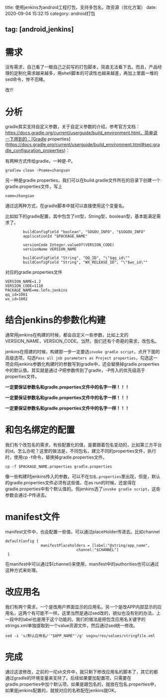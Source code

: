 title: 使用jenkins为android工程打包，支持多包名，改资源（优化方案）
date: 2020-09-04 15:32:15
category: android打包

tag: [android,jenkins]
---

# 需求

没有需求，自己看了一眼自己之前写的打包脚本，简直无法看下去。而且，产品经理的定制化需求越来越多，用shell脚本的可读性也越来越差，再加上里面一堆的sed命令，惨不忍睹。

改!!!

# 分析

gradle其实支持自定义参数，关于自定义参数的介绍，参考官方文档：https://docs.gradle.org/current/userguide/build_environment.html，简单说一下用到的：[Gradle properties](https://docs.gradle.org/current/userguide/build_environment.html#sec:gradle_configuration_properties)：

有两种方式传给gradle，一种是-P。

```
gradlew clean -Pname=zhangsan
```

另一种是gradle.properties，我们可以在build.gradle文件所在的目录下创建一个gradle.properties文件，写上

```name=zhangsan
name=zhangsan
```

通过这两种方式，在gradle脚本中就可以直接使用这个变量名。

<!-- more -->

比如如下的gradle配置，其中包含了int型，String型，boolean型，基本能满足需求了。

```
        buildConfigField "boolean", "SOGOU_INFO", "$SOGOU_INFO"
        applicationId "$PACKAGE_NAME"

        versionCode Integer.valueOf(VERSION_CODE)
        versionName VERSION_NAME

        buildConfigField "String", "QQ_ID", "\"$qq_id\""
        buildConfigField "String", "WX_RELEASE_ID", "\"$wx_id\""
```

对应的gradle.properties文件

```
VERSION_NAME=1.2
VERSION_CODE=1110
PACKAGE_NAME=me.lefo.jenkins
qq_id=1001
wx_id=1002
```



# 结合jenkins的参数化构建

通常用jenkins在构建的时候，都会自定义一些参数，比如上文的VERSION_NAME，VERSION_CODE。当然，我们还有个奇葩的需求，改包名。

jenkins在搭建的时候，构建那一步一定要选`invoke gradle script`，点开下面的高级选项，勾选`Pass all job parameters as Project properties`，勾选这一项会将jenkins参数化构建时的参数写到gradle中，还会替换掉gradle.properties中的默认值。其实就是通过-P把参数传到了gradle，-P传入的优先级高于properties文件。

**一定要保证参数名和gradle.properties文件中的名字一样！！！**

**一定要保证参数名和gradle.properties文件中的名字一样！！！**

**一定要保证参数名和gradle.properties文件中的名字一样！！！**

# 和包名绑定的配置

我们有个改包名的需求，有些配置化的值，是要跟着包名变动的，比如第三方平台的id。怎么办呢？这里的做法是，不同包名，建立不同的properties文件，执行时，使用cp -f命令，替换掉gradle.properties文件。

```
cp -f $PACKAGE_NAME.properties gradle.properties
```

像一些构建时jenkins传入的参数，可以不在`包名.properties`里出现，但是，默认的gradle.properties文件必须有这些值，在as run的时候，还是得在gradle.properties中有个默认值的。但jenkins选了`invoke gradle script`，这些参数会通过-P传进去。

# manifest文件

manifest文件中，也会配置一些值，可以通过placeHolder传进去。比如channel

```
defaultConfig {
				manifestPlaceholders = [label:"@string/app_name",
                                channel:"$CHANNEL"]
 }
```

在manifest中可以通过${channel}来使用，manifest中的authorities也可以通过这种方式来处理。



# 改应用名

我们有两个需求，一个是改用户界面显示的应用名，另一个是改APP内部显示的应用名，这两个有可能不一样。这里当然是通过sed改的，貌似也没有别的办法，上一段中的label也是用于这个功能的。我们的做法是把包含应用名关键字的strings.xml单独提取到一个value资源文件，然后通过sed统一修改。

```
sed -i 's/默认应用名/'"$APP_NAME"'/g' sogou/res/values/stringfile.xml
```



# 完成

通过这波修改，之前的一坨sh文件中，就只剩下修改应用名的脚本了，其它的都通过gradle的环境变量来支持了。后续如果要加配置项，只需要在gradle.properties中加个默认项，如果是跟包名的，就放在包名.properties中，如果是jenkins配置的，就按对应的名称配在jenkins就OK。







